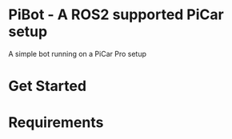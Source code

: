 # PiBot - A ROS2 supported PiCar setup

A simple bot running on a PiCar Pro setup

# Get Started

# Requirements
